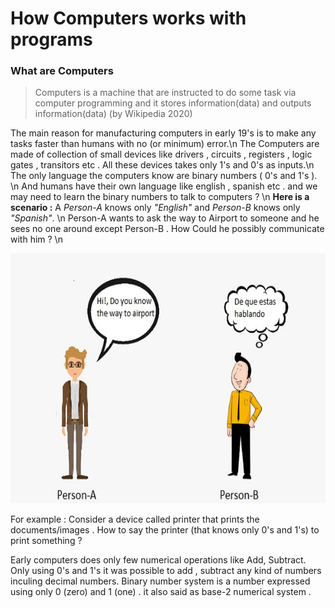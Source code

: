 # How Computers works with programs 
### What are Computers 
> Computers is a machine that are instructed to do some task via computer programming and it stores information(data) and outputs information(data) (by Wikipedia 2020)

The main reason for manufacturing computers in early 19's is to make any tasks faster than humans with no (or minimum) error.\n
The Computers are made of collection of small devices like drivers , circuits , registers , logic gates , transitors etc . All these devices takes only 1's and 0's as inputs.\n
The only language the computers know are binary numbers ( 0's and 1's ). \n
And humans have their own language like english , spanish etc . and we may need to learn the binary numbers to talk to computers ? \n
**Here is a scenario :** A *Person-A* knows only *"English"* and *Person-B* knows only *"Spanish"*. \n
Person-A wants to ask the way to Airport to someone and he sees no one around except Person-B . How Could he possibly communicate with him ? \n

<img src="file2_1.jpg" width="700" height="400" >














For example : Consider a device called printer that prints the documents/images . How to say the printer (that knows only 0's and 1's) to print something ? 












Early computers does only few numerical operations like Add, Subtract. Only using 0's and 1's it was possible to add , subtract any kind of numbers inculing decimal numbers.
Binary number system is a number expressed using only 0 (zero) and 1 (one) . it also said as base-2 numerical system . 



